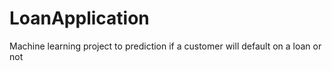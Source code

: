 # LoanApplication
Machine learning project to prediction if a customer will default on a loan or not
